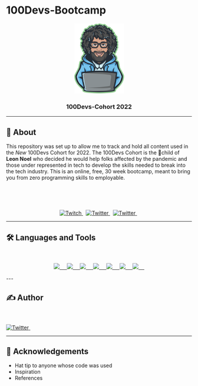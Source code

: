 # 100Devs-Bootcamp

<p align="center">
  <a href="" rel="noopener">
 <img width=135px height=190px src="logo.png" alt="Project logo"></a>
</p>

<h3 align="center">100Devs-Cohort 2022</h3>

---

## 🧐 About <a name = "100Devs 2022 Cohort"></a>

This repository was set up to allow me to track and hold all content used in the _New_ 100Devs Cohort for 2022. The 100Devs Cohort is the 🧠child of **Leon Noel** who decided he would help folks affected by the pandemic and those under represented in tech to develop the skills needed to break into the tech industry. This is an online, free, 30 week bootcamp, meant to bring you from zero programming skills to employable.

<br>
<br>
<br>

<p align="center">
  <a href="https://www.twitch.tv/learnwithleon" target="_blank">
          <img height="20"  src="https://img.shields.io/badge/-@Learn%20With%20Leon-772ce8?style=plastic&labelColor=black&logo=twitch&logoColor=white&logoWidth=17" alt="Twitch">
      </a>&nbsp;
  <a href="https://twitter.com/leonnoel" target="_blank">
          <img height="20"  src="https://img.shields.io/badge/-@Leon%20Noel-1b92db?style=plastic&labelColor=black&logo=twitter&logoColor=white&logoWidth=17" alt="Twitter">
      </a>&nbsp;
  <a href="https://www.youtube.com/channel/UCGiRSHBdWuCgjgmPPz_13xw" target="_blank">
          <img height="20"  src="https://img.shields.io/badge/-@Leon%20Noel-ff0000?style=plastic&labelColor=black&logo=youtube&logoColor=white&logoWidth=17" alt="Twitter">
      </a>&nbsp;
</p>

---

## 🛠 Languages and Tools

<br>

<p align="center">
  <a href="https://skillicons.dev">
    <img src="https://skills.thijs.gg/icons?i=html"/>&nbsp;&nbsp;&nbsp;&nbsp;
    <img src="https://skills.thijs.gg/icons?i=css" />&nbsp;&nbsp;&nbsp;&nbsp;
    <img src="https://skills.thijs.gg/icons?i=js" />&nbsp;&nbsp;&nbsp;&nbsp;
    <img src="https://skills.thijs.gg/icons?i=react" />&nbsp;&nbsp;&nbsp;&nbsp;
    <img src="https://skills.thijs.gg/icons?i=nodejs" />&nbsp;&nbsp;&nbsp;&nbsp;
    <img src="https://skills.thijs.gg/icons?i=express" />&nbsp;&nbsp;&nbsp;&nbsp;
    <img src="https://skills.thijs.gg/icons?i=mongo" />&nbsp;&nbsp;&nbsp;&nbsp;
  </a>
</p>
---

## ✍️ Author

<br>
<br>

<a href="https://github.com/rayanthoney" target="_blank">
          <img height="30"  src="https://img.shields.io/badge/-@Ray%20Anthoney-24292f?style=plastic&labelColor=purple&logo=github&logoColor=white&logoWidth=17" alt="Twitter">
      </a>&nbsp;

---

## 🎉 Acknowledgements <a name = "acknowledgement"></a>

- Hat tip to anyone whose code was used
- Inspiration
- References
